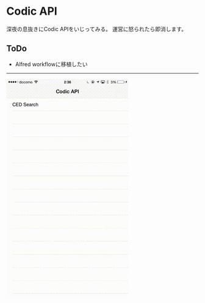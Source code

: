 # Codic API

深夜の息抜きにCodic APIをいじってみる。
運営に怒られたら即消します。

## ToDo

- Alfred workflowに移植したい

---

![codic](RESOURCES/codic.gif)
